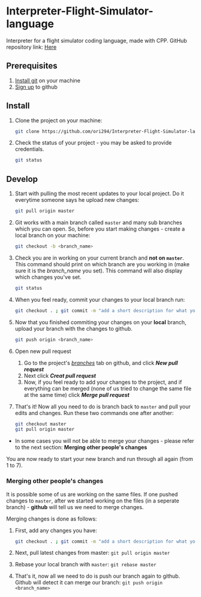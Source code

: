 # Interpreter-Flight-Simulator-language
Interpreter for a flight simulator coding language, made with CPP. 
GitHub repository link: [Here](https://github.com/ori294/Interpreter-Flight-Simulator-language)

## Prerequisites

1. [Install git](https://git-scm.com/download/) on your machine
2. [Sign up](http://www.github.com) to github

## Install

1. Clone the project on your machine:

    ```bash
    git clone https://github.com/ori294/Interpreter-Flight-Simulator-language.git
    ```

2. Check the status of your project - you may be asked to provide credentials.

    ```bash
    git status
    ```

## Develop

1. Start with pulling the most recent updates to your local project. Do it everytime someone says he upload new changes:

    ```bash
    git pull origin master
    ```

2. Git works with a main branch called `master` and many sub branches which you can open. So, before you start making changes - create a local branch on your machine:

    ```bash
    git checkout -b <branch_name>
    ```

3. Check you are in working on your current branch and **not on `master`**. This command should print on which branch are you working in (make sure it is the *branch_name* you set). This command will also display which changes you've set.

    ```bash
    git status
    ```

4. When you feel ready, commit your changes to your local branch run:

    ```bash
    git checkout . ; git commit -m "add a short description for what you've done"
    ```

5. Now that you finished commiting your changes on your **local** branch, upload your branch with the changes to github.

    ```bash
    git push origin <branch_name>
    ```

6. Open new pull request
   1. Go to the project's [_branches_](https://github.com/ori294/Interpreter-Flight-Simulator-language/branches) tab on github, and click **_New pull request_**
   2. Next click **_Creat pull request_**
   3. Now, if you feel ready to add your changes to the project, and if everything can be merged (none of us tried to change the same file at the same time) click **_Merge pull request_**

7. That's it! Now all you need to do is branch back to `master` and pull your edits and changes. Run these two commands one after another:

    ```bash
    git checkout master
    git pull origin master
    ```

* In some cases you will not be able to merge your changes - please refer to the next section: **Merging other people's changes**

You are now ready to start your new branch and run through all again (from 1 to 7).

### Merging other people's changes

It is possible some of us are working on the same files. If one pushed changes to `master`, after we started working on the files (in a seperate branch) - **github** will tell us we need to merge changes.

Merging changes is done as follows:

1. First, add any changes you have:

    ```bash
    git checkout . ; git commit -m "add a short description for what you've done"
    ```

2. Next, pull latest changes from master: `git pull origin master`
3. Rebase your local branch with `master`: `git rebase master`
4. That's it, now all we need to do is push our branch again to github. Github will detect it can merge our branch: `git push origin <branch_name>`
